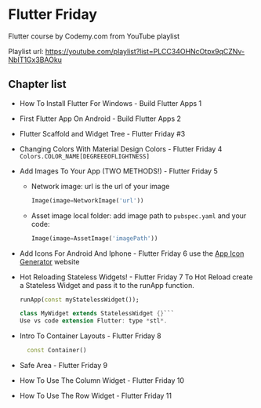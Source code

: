 # Flutter Friday

Flutter course by Codemy.com from YouTube playlist

Playlist url: <https://youtube.com/playlist?list=PLCC34OHNcOtpx9qCZNv-NbIT1Gx3BAOku>

## Chapter list

- How To Install Flutter For Windows - Build Flutter Apps 1
- First Flutter App On Android - Build Flutter Apps 2
- Flutter Scaffold and Widget Tree - Flutter Friday #3
- Changing Colors With Material Design Colors - Flutter Friday 4
    `Colors.COLOR_NAME[DEGREEEOFLIGHTNESS]`
- Add Images To Your App (TWO METHODS!) - Flutter Friday 5
  - Network image: url is the url of your image
  
    ```dart
    Image(image=NetworkImage('url'))
    ```

  - Asset image local folder: add image path to `pubspec.yaml` and your code:

    ```dart
    Image(image=AssetImage('imagePath'))
    ```

- Add Icons For Android And Iphone - Flutter Friday 6
    use the [App Icon Generator](https://www.appicon.co/) website

- Hot Reloading Stateless Widgets! - Flutter Friday 7
    To Hot Reload create a Stateless Widget and pass it to the runApp function.

    ```dart
    runApp(const myStatelessWidget());
    ```

    ```dart
    class MyWidget extends StatelessWidget {}```  
    Use vs code extension Flutter: type *stl*.

- Intro To Container Layouts - Flutter Friday 8
  
  ```dart
    const Container()
  ```
  
- Safe Area - Flutter Friday 9
- How To Use The Column Widget - Flutter Friday 10
- How To Use The Row Widget - Flutter Friday 11
